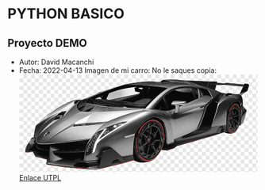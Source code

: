 # PYTHON BASICO
## Proyecto DEMO
- Autor: David Macanchi
- Fecha: 2022-04-13
Imagen de mi carro:
No le saques copia:
![](./img/carrraso.png)
[Enlace UTPL](www.utpl.edu.ec)
